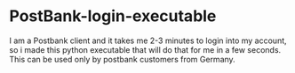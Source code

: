 # PostBank-login-executable
I am a Postbank client and it takes me 2-3 minutes to login into my account, so i made this python executable that will do that for me in a few seconds. This can be used only by postbank customers from Germany.
